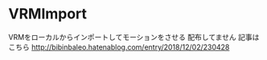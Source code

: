 # VRMImport
VRMをローカルからインポートしてモーションをさせる
配布してません
記事はこちら
http://bibinbaleo.hatenablog.com/entry/2018/12/02/230428
